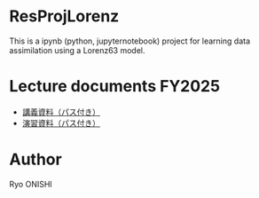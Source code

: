 # ResProjLorenz
This is a ipynb (python, jupyternotebook) project for learning data assimilation using a Lorenz63 model.

# Lecture documents FY2025
- [講義資料（パス付き）](https://onishilab-my.sharepoint.com/:b:/g/personal/onishi_ryo_onishilab_onmicrosoft_com/EdrbRflw_AhHmLrEmpMyaqcBK7sxJTfC_RmIPDrxWutiwQ?e=Vlcxev)
- [演習資料（パス付き）](https://onishilab-my.sharepoint.com/:b:/g/personal/onishi_ryo_onishilab_onmicrosoft_com/EfAsrbI0anVCo6mq4JVRbBwBO53yZYdz_4wyqXHLUb1x2g?e=dKPvsG)

# Author
Ryo ONISHI
